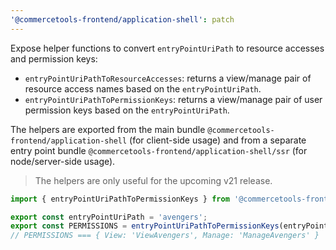 ```yaml
---
'@commercetools-frontend/application-shell': patch
---
```


Expose helper functions to convert `entryPointUriPath` to resource accesses and permission keys:

- `entryPointUriPathToResourceAccesses`: returns a view/manage pair of resource access names based on the `entryPointUriPath`.
- `entryPointUriPathToPermissionKeys`: returns a view/manage pair of user permission keys based on the `entryPointUriPath`.

The helpers are exported from the main bundle `@commercetools-frontend/application-shell` (for client-side usage) and from a separate entry point bundle `@commercetools-frontend/application-shell/ssr` (for node/server-side usage).

> The helpers are only useful for the upcoming v21 release.

```js
import { entryPointUriPathToPermissionKeys } from '@commercetools-frontend/application-shell/ssr';

export const entryPointUriPath = 'avengers';
export const PERMISSIONS = entryPointUriPathToPermissionKeys(entryPointUriPath);
// PERMISSIONS === { View: 'ViewAvengers', Manage: 'ManageAvengers' }
```
